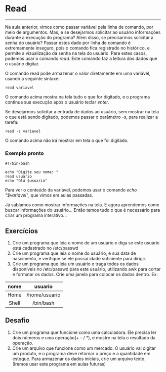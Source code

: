 # Read
---

Na aula anterior, vimos como passar variávei pela linha de comando, por meio de argumentos. Mas, e se desejarmos solicitar ao usuário informações durante a execução do programa? Além disso, se precisarmos solicitar a senha do usuário? Passar estes dado por linha de comando é extremamente inseguro, pois o comando fica registrado no histórico, e permite a vizualização da senha na tela do usuário. Para estes casos, podemos usar o comando _read_. Este comando faz a leitura dos dados que o usuário digitar.

O comando read pode armazenar o valor diretamente em uma variável, usando a seguinte sintaxe:
```shell
read variavel
```
O comando acima mostra na tela tudo o que for digitado, e o programa continua sua execução após o usuário teclar _enter_.

Se desejarmos solicitar a entrada de dados ao usuário, sem mostrar na tela o que está sendo digitado, podemos passar o parâmetro _-s_, para realizar a tarefa:

```shell
read -s variavel
```
O comando acima não irá mostrar em tela o que foi digitado.

### Exemplo pronto
```shell {.line-numbers}
#!/bin/bash

echo "Digite seu nome: "
read usuario
echo "Olá $usuario"
```

Para ver o conteúdo da variável, podemos usar o comando _echo "$variavel"_, que vimos em aulas passadas.

Já sabíamos como mostrar informações na tela. E agora aprendemos como buscar informações do usuário... Então temos tudo o que é necessário para criar um programa interativo...

## Exercícios
1. Crie um programa que leia o nome de um usuário e diga se este usuário está cadastrado no /etc/passwd
2. Crie um programa que leia o nome do usuário, e sua data de nascimento, e verifique se ele possui idade suficiente para dirigir.
3. Crie um programa que leia um usuário e traga todos os dados disponíveis no /etc/passwd para este usuário, utilizando awk para cortar e formatar os dados. Crie uma janela para colocar os dados dentro. Ex:

| nome    | usuario | 
| :-----: |  :---: | 
| Home    | /home/usuario |
| Shell   | /bin/bash | 

## Desafio
1. Crie um programa que funcione como uma calculadora. Ele precisa ler dois números e uma operação(+ - / *), e mostre na tela o resultado da operação.
2. Crie um arquivo que funcione como um mercado: O usuário vai digitar um produto, e o programa deve retornar o preço e a quantidade em estoque. Para armazenar os dados iniciais, crie um arquivo texto. (Iremos usar este programa em aulas futuras)
